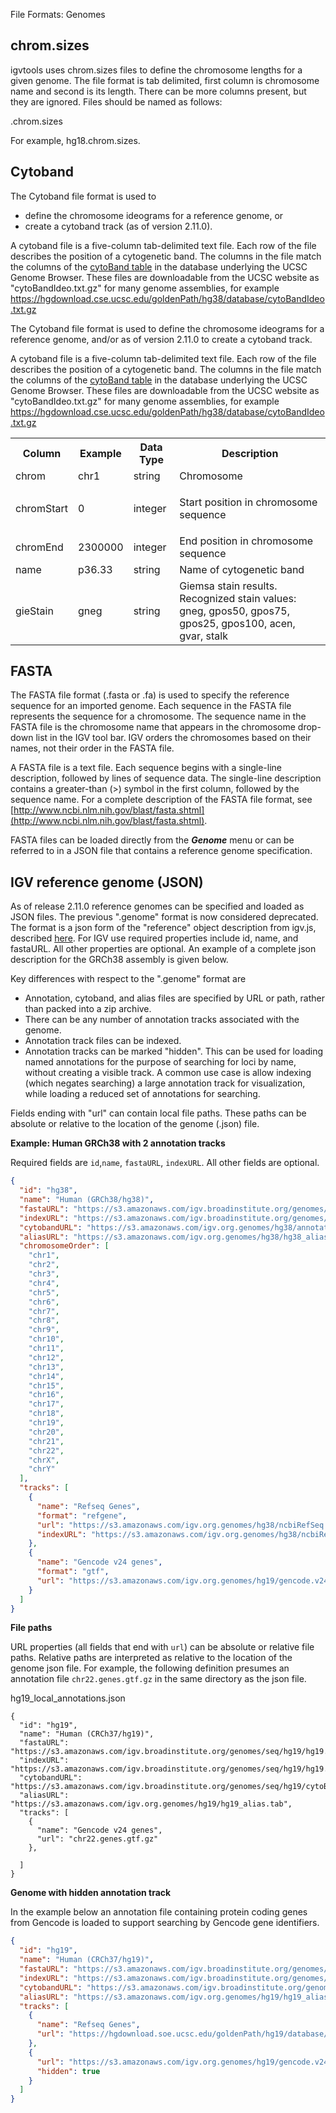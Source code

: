 
<!---
The page title should not go in the menu
-->
<p class="page-title">File Formats: Genomes</p>

## chrom.sizes

igvtools uses chrom.sizes files to define the chromosome lengths for a given genome.    The file format is tab delimited, first column is chromosome name and second is its length.  There can be more columns present, but they are ignored.  Files should be named as follows:

   <genomdID>.chrom.sizes

For example,  hg18.chrom.sizes.

## Cytoband

The Cytoband file format is used to 

* define the chromosome ideograms for a reference genome, or 
* create a cytoband track (as of version 2.11.0).

A cytoband file is a five-column tab-delimited text file. Each row of the file describes the position of a cytogenetic band. The columns in the file match the columns of the [cytoBand table](http://genome.ucsc.edu/cgi-bin/hgTables?db=hg38&hgta_group=map&hgta_track=cytoBand&hgta_table=cytoBand&hgta_doSchema=describe+table+schema) in the database underlying the UCSC Genome Browser.  These files are downloadable from the UCSC website as "cytoBandIdeo.txt.gz" for many genome assemblies, for example https://hgdownload.cse.ucsc.edu/goldenPath/hg38/database/cytoBandIdeo.txt.gz

The Cytoband file format is used to define the chromosome ideograms for a reference genome, and/or as of version 2.11.0 to create a cytoband track.

A cytoband file is a five-column tab-delimited text file. Each row of the file describes the position of a cytogenetic band. The columns in the file match the columns of the [cytoBand table](http://genome.ucsc.edu/cgi-bin/hgTables?db=hg38&hgta_group=map&hgta_track=cytoBand&hgta_table=cytoBand&hgta_doSchema=describe+table+schema) in the database underlying the UCSC Genome Browser.  These files are downloadable from the UCSC website as "cytoBandIdeo.txt.gz" for many genome assemblies, for example https://hgdownload.cse.ucsc.edu/goldenPath/hg38/database/cytoBandIdeo.txt.gz

<table class="general" width="100%">
	<tbody>
		<tr>
			<th>
				Column</th>
			<th>
				Example</th>
			<th>
				Data Type</th>
			<th>
				Description</th>
		</tr>
		<tr>
			<td>
				chrom</td>
			<td>
				chr1</td>
			<td>
				string</td>
			<td>
				Chromosome</td>
		</tr>
		<tr>
			<td>
				chromStart</td>
			<td>
				0</td>
			<td>
				integer</td>
			<td>
				<p>Start position in chromosome sequence</p>
			</td>
		</tr>
		<tr>
			<td>
				chromEnd</td>
			<td>
				2300000</td>
			<td>
				integer</td>
			<td>
				End position in chromosome sequence</td>
		</tr>
		<tr>
			<td>
				name</td>
			<td>
				p36.33</td>
			<td>
				string</td>
			<td>
				Name of cytogenetic band</td>
		</tr>
		<tr>
			<td>
				gieStain</td>
			<td>
				gneg</td>
			<td>
				string</td>
			<td>
				Giemsa stain results. Recognized stain values: gneg, gpos50, gpos75, gpos25, gpos100, acen, gvar, stalk</td>
		</tr>
	</tbody>
</table>

## FASTA

The FASTA file format (.fasta or .fa) is used to specify the reference sequence for an imported genome. Each sequence in the FASTA file represents the sequence for a chromosome. The sequence name in the FASTA file is the chromosome name that appears in the chromosome drop-down list in the IGV tool bar. IGV orders the chromosomes based on their names, not their order in the FASTA file.

A FASTA file is a text file. Each sequence begins with a single-line description, followed by lines of sequence data. The single-line description contains a greater-than (>) symbol in the first column, followed by the sequence name. For a complete description of the FASTA file format, see [http://www.ncbi.nlm.nih.gov/blast/fasta.shtml](http://www.ncbi.nlm.nih.gov/blast/fasta.shtml).

FASTA files can be loaded directly from the **_Genome_** menu or can be referred to in a JSON file that contains a reference genome specification.

## IGV reference genome (JSON)

As of release 2.11.0 reference genomes can be specified and loaded as JSON files.  The previous ".genome" format is now considered deprecated.  The format is a json form of the "reference" object description from igv.js, described [here](https://github.com/igvteam/igv.js/wiki/Reference-Genome).  For IGV use required properties include id, name, and fastaURL.  All other properties are optional.  An example of a complete json description for the GRCh38 assembly is given below.

Key differences with respect to the ".genome" format are

* Annotation, cytoband, and alias files are specified by URL or path, rather than packed into a zip archive.
* There can be any number of annotation tracks associated with the genome.  
* Annotation track files can be indexed.
* Annotation tracks can be marked "hidden".  This can be used for loading named annotations for the purpose of searching for loci by name, without creating a visible track.  A common use case is allow indexing (which negates searching) a large annotation track for visualization, while loading a reduced set of annotations for searching.

Fields ending with "url" can contain local file paths.  These paths can be absolute or relative to the location of the genome (.json) file.

**Example: Human GRCh38 with 2 annotation tracks**

Required fields are ```id```,```name```, ```fastaURL```, ```indexURL```.   All other fields are optional.

```json
{
  "id": "hg38",
  "name": "Human (GRCh38/hg38)",
  "fastaURL": "https://s3.amazonaws.com/igv.broadinstitute.org/genomes/seq/hg38/hg38.fa",
  "indexURL": "https://s3.amazonaws.com/igv.broadinstitute.org/genomes/seq/hg38/hg38.fa.fai",
  "cytobandURL": "https://s3.amazonaws.com/igv.org.genomes/hg38/annotations/cytoBandIdeo.txt.gz",
  "aliasURL": "https://s3.amazonaws.com/igv.org.genomes/hg38/hg38_alias.tab",
  "chromosomeOrder": [
    "chr1",
    "chr2",
    "chr3",
    "chr4",
    "chr5",
    "chr6",
    "chr7",
    "chr8",
    "chr9",
    "chr10",
    "chr11",
    "chr12",
    "chr13",
    "chr14",
    "chr15",
    "chr16",
    "chr17",
    "chr18",
    "chr19",
    "chr20",
    "chr21",
    "chr22",
    "chrX",
    "chrY"
  ],
  "tracks": [
    {
      "name": "Refseq Genes",
      "format": "refgene",
      "url": "https://s3.amazonaws.com/igv.org.genomes/hg38/ncbiRefSeq.sorted.txt.gz",
      "indexURL": "https://s3.amazonaws.com/igv.org.genomes/hg38/ncbiRefSeq.sorted.txt.gz.tbi"
    },
    {
      "name": "Gencode v24 genes",
      "format": "gtf",
      "url": "https://s3.amazonaws.com/igv.org.genomes/hg19/gencode.v24.genes.gtf.gz"
    }
  ]
}

```

**File paths**

URL properties (all fields that end with ```url```) can be absolute or relative file paths.  Relative paths are interpreted as relative to the location of the genome json file.   For example, the following definition presumes an annotation file ```chr22.genes.gtf.gz``` in the same directory as the json file.

hg19_local_annotations.json
```
{
  "id": "hg19",
  "name": "Human (CRCh37/hg19)",
  "fastaURL": "https://s3.amazonaws.com/igv.broadinstitute.org/genomes/seq/hg19/hg19.fasta",
  "indexURL": "https://s3.amazonaws.com/igv.broadinstitute.org/genomes/seq/hg19/hg19.fasta.fai",
  "cytobandURL": "https://s3.amazonaws.com/igv.broadinstitute.org/genomes/seq/hg19/cytoBand.txt",
  "aliasURL": "https://s3.amazonaws.com/igv.org.genomes/hg19/hg19_alias.tab",
  "tracks": [
    {
      "name": "Gencode v24 genes",
      "url": "chr22.genes.gtf.gz"
    },

  ]
}
```

**Genome with hidden annotation track**

In the example below an annotation file containing protein coding genes from Gencode is loaded to support searching by Gencode gene identifiers.  


```json
{
  "id": "hg19",
  "name": "Human (CRCh37/hg19)",
  "fastaURL": "https://s3.amazonaws.com/igv.broadinstitute.org/genomes/seq/hg19/hg19.fasta",
  "indexURL": "https://s3.amazonaws.com/igv.broadinstitute.org/genomes/seq/hg19/hg19.fasta.fai",
  "cytobandURL": "https://s3.amazonaws.com/igv.broadinstitute.org/genomes/seq/hg19/cytoBand.txt",
  "aliasURL": "https://s3.amazonaws.com/igv.org.genomes/hg19/hg19_alias.tab",
  "tracks": [
    {
      "name": "Refseq Genes",
      "url": "https://hgdownload.soe.ucsc.edu/goldenPath/hg19/database/ncbiRefSeq.txt.gz"
    },
    {
      "url": "https://s3.amazonaws.com/igv.org.genomes/hg19/gencode.v24.genes.gtf.gz",
      "hidden": true
    }
  ]
}
```

